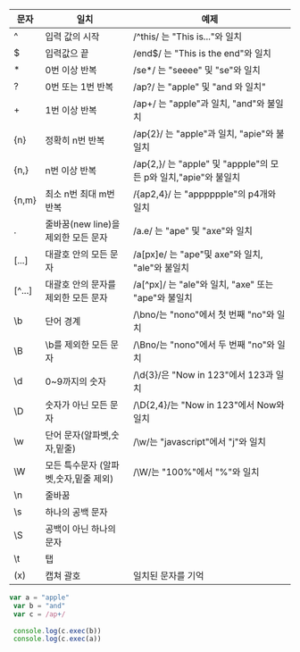 문자|일치|예제
---|----------|--------
^|입력 값의 시작| /^this/ 는 "This is..."와 일치
$|입력값으 끝 | /end$/ 는 "This is the end"와 일치
*|0번 이상 반복 | /se*/ 는 "seeee" 및 "se"와 일치
?|0번 또는 1번 반복| /ap?/ 는 "apple" 및 "and 와 일치"
+|1번 이상 반복 | /ap+/ 는 "apple"과 일치, "and"와 불일치
{n}|정확히 n번 반복 | /ap{2}/ 는  "apple"과 일치, "apie"와 불일치
{n,}|n번 이상 반복| /ap{2,}/ 는 "apple" 및 "appple"의 모든 p와 일치,"apie"와 불일치
{n,m}|최소 n번 최대 m번 반복| /{ap2,4}/ 는 "apppppple"의 p4개와 일치
.|줄바꿈(new line)을 제외한 모든 문자| /a.e/ 는 "ape" 및 "axe"와 일치
[...]|대괄호 안의 모든 문자|/a[px]e/ 는 "ape"및 axe"와 일치, "ale"와 불일치
[^...]|대괄호 안의 문자를 제외한 모든 문자|/a[^px]/ 는 "ale"와 일치, "axe" 또는 "ape"와 불일치
\b|단어 경계| /\bno/는 "nono"에서 첫 번째 "no"와 일치
\B|\b를 제외한 모든 문자| /\Bno/는 "nono"에서 두 번째 "no"와 일치
\d|0~9까지의 숫자| /\d{3}/은 "Now in 123"에서 123과 일치
\D|숫자가 아닌 모든 문자| /\D{2,4}/는 "Now in 123"에서 Now와 일치
\w|단어 문자(알파벳,숫자,밑줄)|/\w/는 "javascript"에서 "j"와 일치
\W|모든 특수문자 (알파벳,숫자,밑줄 제외)| /\W/는 "100%"에서 "%"와 일치
\n|줄바꿈
\s|하나의 공백 문자
\S|공백이 아닌 하나의 문자
\t | 탭
(x)|캡쳐 괄호 | 일치된 문자를 기억


```javascript
var a = "apple"
 var b = "and"
 var c = /ap+/
 
 console.log(c.exec(b))
 console.log(c.exec(a))
```